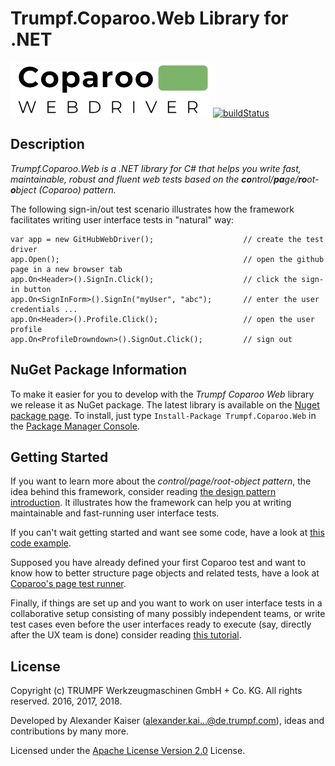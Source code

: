 ﻿# Trumpf.Coparoo.Web Library for .NET 
![logo640]
[![buildStatus]](https://travis-ci.org/trumpf-code/Trumpf.Coparoo.Web)

## Description
*Trumpf.Coparoo.Web is a .NET library for C# that helps you write fast, maintainable, robust and fluent web tests based on the **co**ntrol/**pa**ge/**ro**ot-**o**bject (Coparoo) pattern.*

The following sign-in/out test scenario illustrates how the framework facilitates writing user interface tests in "natural" way:
    
    var app = new GitHubWebDriver();                    // create the test driver
    app.Open();                                         // open the github page in a new browser tab
    app.On<Header>().SignIn.Click();                    // click the sign-in button
    app.On<SignInForm>().SignIn("myUser", "abc");       // enter the user credentials ...
    app.On<Header>().Profile.Click();                   // open the user profile
    app.On<ProfileDrowndown>().SignOut.Click();         // sign out

## NuGet Package Information
To make it easier for you to develop with the *Trumpf Coparoo Web* library we release it as NuGet package. The latest library is available on the [Nuget package page](https://www.nuget.org/packages/Trumpf.Coparoo.Web/1.0.0).
To install, just type `Install-Package Trumpf.Coparoo.Web` in the [Package Manager Console](https://docs.nuget.org/docs/start-here/using-the-package-manager-console).

## Getting Started
If you want to learn more about the *control/page/root-object pattern*, the idea behind this framework, consider reading [the design pattern introduction](PATTERN.md).
It illustrates how the framework can help you at writing maintainable and fast-running user interface tests.

If you can't wait getting started and want see some code, have a look at [this code example](DEMO.md).

Supposed you have already defined your first Coparoo test and want to know how to better structure page objects and related tests, have a look at [Coparoo's page test runner](PAGETESTS.md).

Finally, if things are set up and you want to work on user interface tests in a collaborative setup consisting of many possibly independent teams, or write test cases even before the user interfaces ready to execute (say, directly after the UX team is done) consider reading [this tutorial](DECOUPLING.md).

## License

Copyright (c) TRUMPF Werkzeugmaschinen GmbH + Co. KG. All rights reserved. 2016, 2017, 2018.

Developed by Alexander Kaiser (alexander.kai...@de.trumpf.com), ideas and contributions by many more.

Licensed under the [Apache License Version 2.0](LICENSE) License.

[logo640]: ./Resources/logo640.png "coparoo web logo"
[buildStatus]: https://travis-ci.org/trumpf-code/Trumpf.Coparoo.Web.svg?branch=master "Build Status"
